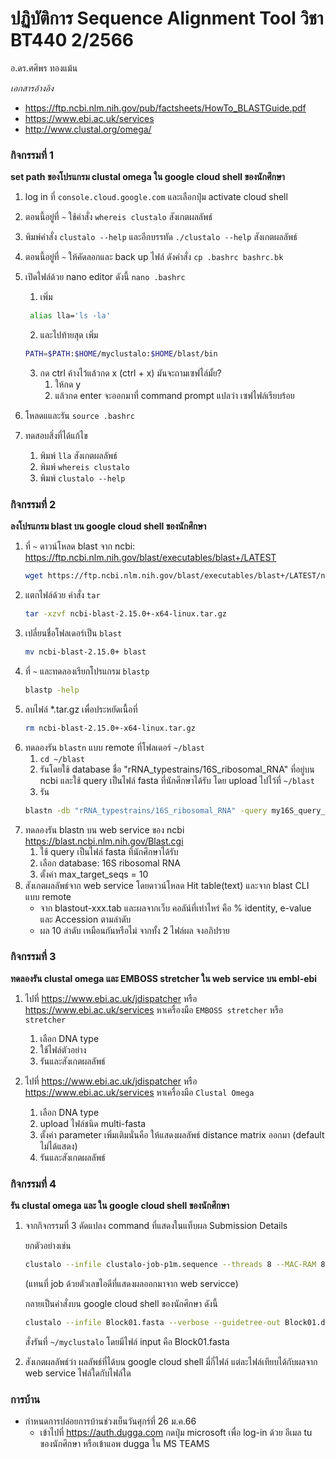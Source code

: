 # ปฏิบัติการ  Sequence Alignment Tool วิชา BT440 2/2566

อ.ดร.ศศิพร ทองแม้น

*เอกสารอ้างอิง*
- https://ftp.ncbi.nlm.nih.gov/pub/factsheets/HowTo_BLASTGuide.pdf
- https://www.ebi.ac.uk/services
- http://www.clustal.org/omega/

### กิจกรรมที่ 1
**set path ของโปรแกรม clustal omega ใน google cloud shell ของนักศึกษา**
1. log in ที่ `console.cloud.google.com` และเลือกปุ่ม activate cloud shell
2. ตอนนี้อยู่ที่ `~` ใช้คำสั่ง `whereis clustalo` สังเกตผลลัพธ์
3. พิมพ์คำสั่ง `clustalo --help` และอีกบรรทัด `./clustalo --help` สังเกตผลลัพธ์
4. ตอนนี้อยู่ที่ `~` ให้คัดลอกและ back up ไฟล์ ดังคำสั่ง `cp .bashrc bashrc.bk`
5. เปิดไฟล์ด้วย nano editor ดังนี้ `nano .bashrc`  
   1. เพิ่ม 
   ```bash
    alias lla='ls -la'
   ```
  
   2. และไปท้ายสุด เพิ่ม 
   ```bash
   PATH=$PATH:$HOME/myclustalo:$HOME/blast/bin
   ```
   3. กด ctrl ค้างไว้แล้วกด x (ctrl + x) มันจะถามเซฟไล์มั้ย? 
      1. ให้กด y 
      2. แล้วกด enter จะออกมาที่ command prompt แปลว่า เซฟไฟล์เรียบร้อย
6. โหลดแและรัน `source .bashrc`
7. ทดสอบสิ่งที่ได้แก้ไข 
      1. พิมพ์ `lla` สังเกตผลลัพธ์
      2. พิมพ์ `whereis clustalo`
      3. พิมพ์ `clustalo --help`

### กิจกรรมที่ 2
**ลงโปรแกรม blast บน google cloud shell ของนักศึกษา**
1. ที่  `~` ดาวน์โหลด blast จาก ncbi: https://ftp.ncbi.nlm.nih.gov/blast/executables/blast+/LATEST 
    ```bash
    wget https://ftp.ncbi.nlm.nih.gov/blast/executables/blast+/LATEST/ncbi-blast-2.15.0+-x64-linux.tar.gz
    ```
2. แตกไฟล์ด้วย คำสั่ง `tar `
    ```bash
    tar -xzvf ncbi-blast-2.15.0+-x64-linux.tar.gz
    ```
3. เปลี่ยนชื่อโฟลเดอร์เป็น `blast`
    ```bash
    mv ncbi-blast-2.15.0+ blast
    ```
4. ที่  `~` และทดลองเรียกโปรแกรม `blastp`
    ```bash
    blastp -help
    ```
5. ลบไฟล์ *.tar.gz เพื่อประหยัดเนื้อที่    
    ```bash
    rm ncbi-blast-2.15.0+-x64-linux.tar.gz
    ```
6. ทดลองรัน `blastn` แบบ remote ที่โฟลเดอร์ `~/blast` 
   1. `cd ~/blast`
   2. รันโดยใช้ database ชื่อ "rRNA_typestrains/16S_ribosomal_RNA" ที่อยู่บน ncbi และใช้ query เป็นไฟล์ fasta ที่นักศึกษาได้รับ โดย upload ไปไว้ที่ `~/blast` 
   3. รัน 
    ```bash
    blastn -db "rRNA_typestrains/16S_ribosomal_RNA" -query my16S_query_xxxxxxxxxx.fasta -outfmt 7 -max_target_seqs 10 -remote > blastout-xxx.tab
    ```    
7. ทดลองรัน blastn บน web service ของ ncbi https://blast.ncbi.nlm.nih.gov/Blast.cgi
   1. ใช้ query เป็นไฟล์ fasta ที่นักศึกษาได้รับ
   2. เลือก database: 16S ribosomal RNA
   3. ตั้งค่า max_target_seqs = 10
8.  สังเกตผลลัพธ์จาก web service โดยดาวน์โหลด Hit table(text) และจาก blast CLI แบบ remote
       - จาก blastout-xxx.tab และผลจากเว็บ คอลัน์ที่เท่าไหร่ คือ % identity, e-value  และ Accession ตามลำดับ
       - ผล 10 ลำดับ เหมือนกันหรือไม่ จากทั้ง 2 ไฟล์ผล จงอภิปราย

   
### กิจกรรมที่ 3
**ทดลองรัน clustal omega และ EMBOSS stretcher ใน web service บน embl-ebi**
1. ไปที่ https://www.ebi.ac.uk/jdispatcher หรือ https://www.ebi.ac.uk/services หาเครื่องมือ `EMBOSS stretcher` หรือ  `stretcher`
   1. เลือก DNA type 
   2. ใช้ไฟล์ตัวอย่าง 
   3. รันและสังเกตผลลัพธ์

2. ไปที่ https://www.ebi.ac.uk/jdispatcher หรือ https://www.ebi.ac.uk/services หาเครื่องมือ `Clustal Omega` 
   1. เลือก DNA type
   2. upload ไฟล์ชนิด multi-fasta 
   3. ตั้งค่า parameter เพิ่มเติมนั่นคือ ให้แสดงผลลัพธ์ distance matrix ออกมา (default ไม่ได้แสดง)
   4. รันและสังเกตผลลัพธ์

### กิจกรรมที่ 4
**รัน clustal omega และ ใน google cloud shell ของนักศึกษา**
1. จากกิจกรรมที่ 3 ดัดแปลง command ที่แสดงในแท็บผล Submission Details

    ยกตัวอย่างเช่น 
    ```bash
    clustalo --infile clustalo-job-p1m.sequence --threads 8 --MAC-RAM 8000 --verbose --guidetree-out clustalo-job-p1m.dnd --distmat-out clustalo-job-p1m.matrix --full --full-iter --outfmt clustal --resno --outfile clustalo-job-p1m.clustal_num --output-order tree-order --seqtype dna
    ```  
    (แทนที่ job ด้วยตัวเลขไอดีที่แสดงผลออกมาจาก web servicce)

    กลายเป็นคำสั่งบน  google cloud shell ของนักศึกษา ดังนี้ 
    ```bash
    clustalo --infile Block01.fasta --verbose --guidetree-out Block01.dnd --distmat-out Block01.matrix --full --full-iter --outfmt clustal --resno --outfile Block01.clustal_num --output-order tree-order --seqtype dna
    ```  
    สั่งรันที่ `~/myclustalo` โดยมีไฟล์ input คือ Block01.fasta
2. สังเกตผลลัพธ์ว่า ผลลัพธ์ที่ได้บน google cloud shell มี่กี่ไฟล์ แต่ละไฟล์เทียบได้กับผลจาก web service ไฟล์ใดกับไฟล์ใด

### การบ้าน 
- กำหนดการปล่อยการบ้านช่วงเย็นวันศุกร์ที่ 26 ม.ค.66   
  - เข้าไปที่ https://auth.dugga.com กดปุ่ม microsoft เพื่อ log-in ด้วย อีเมล tu ของนักศึกษา หรือเข้าแอพ dugga ใน MS TEAMS


